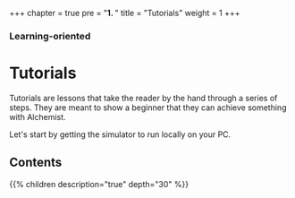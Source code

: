+++
chapter = true
pre = "<b>1. </b>"
title = "Tutorials"
weight = 1
+++

### Learning-oriented

# Tutorials

Tutorials are lessons that take the reader by the hand through a series of steps.
They are meant to show a beginner that they can achieve something with Alchemist.

Let's start by getting the simulator to run locally on your PC.

## Contents

{{% children description="true" depth="30" %}}
